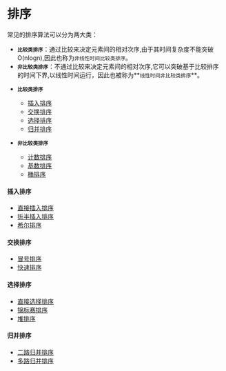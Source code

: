  排序
 =====

常见的排序算法可以分为两大类：</br>
* **`比较类排序`**：通过比较来决定元素间的相对次序,由于其时间复杂度不能突破O(nlogn),因此也称为`非线性时间比较类排序`。
* **`非比较类排序`**：不通过比较来决定元素间的相对次序,它可以突破基于比较排序的时间下界,以线性时间运行，因此也被称为**`线性时间非比较类排序`**。

- **`比较类排序`**
    - [插入排序](#insertion)</br>
    - [交换排序](#exchange)</br>
    - [选择排序](#selection)</br>
    - [归并排序](#merge)</br>

- **`非比较类排序`**
    - [计数排序](./counting)</br>
    - [基数排序](./radix)</br>
    - [桶排序](./bucket)</br>



#### <i id="insertion"></i>插入排序  
- [直接插入排序](./insertion/straight_insertion)</br>
- [折半插入排序](./insertion/binary_insertion)</br>
- [希尔排序](./insertion/shell)</br>


#### <i id="exchange"></i>交换排序  
- [冒号排序](./exchange/bubble)</br>
- [快速排序](./exchange/quick)</br>


#### <i id="selection"></i>选择排序  
- [直接选择排序](./selection/direct_selection)</br>
- [锦标赛排序](./selection/tournament)</br>
- [堆排序](./selection/heap)</br>


#### <i id="merge"></i>归并排序
- [二路归并排序](./merge/binary_merge)
- [多路归并排序](./merge/mul_merge)



